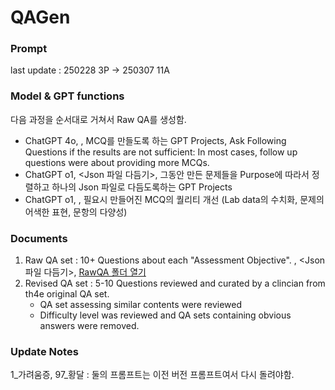 # QAGen

### Prompt 
last update : 250228 3P -> 250307 11A

### Model & GPT functions
다음 과정을 순서대로 거쳐서 Raw QA를 생성함. 
- ChatGPT 4o, <MCQ Generator>, MCQ를 만들도록 하는 GPT Projects, Ask Following Questions if the results are not sufficient: In most cases, follow up questions were about providing more MCQs.
- ChatGPT o1, <Json 파일 다듬기>, 그동안 만든 문제들을 Purpose에 따라서 정렬하고 하나의 Json 파일로 다듬도록하는 GPT Projects 
- ChatGPT o1, <MCQ Refiner>, 필요시 만들어진 MCQ의 퀄리티 개선 (Lab data의 수치화, 문제의 어색한 표현, 문항의 다양성)

### Documents
1. Raw QA set : 10+ Questions about each "Assessment Objective". <MCQ Generator>, <Json 파일 다듬기>, <MCQ refiner>
   [RawQA 폴더 열기](./RawQA)
2. Revised QA set : 5-10 Questions reviewed and curated by a clincian from th4e original QA set. 
   - QA set assessing similar contents were reviewed
   - Difficulty level was reviewed and QA sets containing obvious answers were removed.

### Update Notes
1_가려움증, 97_황달 : 둘의 프롬프트는 이전 버전 프롬프트여서 다시 돌려야함.
